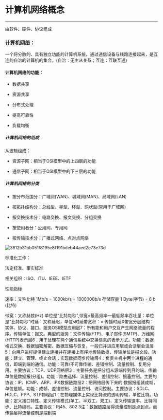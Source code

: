 # 计算机网络概念

------

由软件、硬件、协议组成

### 计算机网络：

一个将分散的、具有独立功能的计算机系统，通过通信设备与线路连接起来，是互连的自治的计算机的集合。(自治：无主从关系；互连：互联互通)

#### 计算机网络的功能：

- 数据共享

- 资源共享

- 分布式处理

- 提高可靠性

- 负载均衡


##### 计算机网络的组成

从逻辑组成：

- 资源子网：相当于OSI模型中的上四层的功能

- 通信子网：相当于OSI模型中的下三层的功能


##### 计算机网络的分类

- 按分布范围分：广域网(WAN)、城域网(MAN)、局域网(LAN)

- 按拓扑结构分：总线型、星型、环型、网状型(常用于广域网)

- 按交换技术分：电路交换、报文交换、分组交换

- 按使用者分：公用网、专用网

- 按传输技术分：广播式网络、点对点网络


![3812b31bb051f8195e8f191bdeb44aed2e73e73d](C:/Users/think/AppData/Local/Temp/3812b31bb051f8195e8f191bdeb44aed2e73e73d.png)

标准化工作：

法定标准、事实标准

相关组织：ISO、ITU、IEEE、IETF

性能指标

速率：又称比特 1Mb/s = 1000kb/s = 1000000b/s   存储容量  1 Byte(字节) = 8 b (比特)

带宽：又称赫兹(Hz) 单位是"比特每秒",带宽=最高频率—最低频率吞吐量：单位是"比特每秒"时延：又称延迟，单位s时延带宽积：= 传播时延X带宽分层结构：实体、协议、接口、服务OSI模型应用层7：所有能和用户交互产生网络流量的程序。传输单位：报文。典型的服务：文件传输(FTP)、电子邮件(SMTP)、万维网(HTTP)表示层6：用于处理在两个通信系统中交换信息的表示方式。功能：数据格式交换、数据加密解密、数据压缩与恢复。一般归并进应用层或会话层会话层5：向用户进程提供建立连接并在连接上有序地传输数据，传输单位是报文段。功能：建立、管理、终止会话；实现数据同步传输层4：负责主机中两个进程的通信，即端到端的通信。功能：可靠/不可靠传输、差错控制、流量控制、复用分用。主要协议：TCP、UDP网络层3：主要任务是把分组从源端传到目的端，传输单位是数据报(分组)。功能：路由选择、流量控制、差错控制、拥塞控制。主要的协议：IP、ICMP、ARP、IPX数据链路层2：把网络层传下来的·数据报组装成帧，单位是帧。功能：成帧、差错控制、流量控制、访问控制。主要协议：SDLC、HDLC、PPP、STP物理层1：在物理媒体上实现比特流的透明传输，单位比特。功能：定义接口特性、定义传输模式(单工、半双工，双工)、定义传输速率、比特同步、比特编码。主要协议：Rj45、802.3注：数据链路层得流量控制是点到点，而传输层得流量控制是端到端